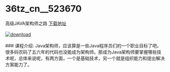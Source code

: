 # 36tz_cn__523670
高级JAVA架构师之路
[下载地址](http://www.36tz.cn/article/523670 "下载地址")
<br/></br>[![download](http://36tz.cn/muke_img/2018_09_3-16-300x209.jpg "下载地址")](http://www.36tz.cn/article/523670 "下载地址")
<br/></br>### 课程介绍:
Java架构师，应该算是一些Java程序员们的一个职业目标了吧。很多码农码了五六年的代码也没能成为架构师。那成为Java架构师要掌握哪些技术呢，总体来说呢，有两方面，一个是基础技术，另一个就是组织能力和提出解决方案能力了。



